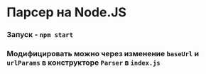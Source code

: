 # Парсер на Node.JS

### Запуск - `npm start`

### Модифицировать можно через изменение `baseUrl` и `urlParams` в конструкторе `Parser` в `index.js`
